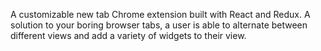 A customizable new tab Chrome extension built with React and Redux. A solution to your boring browser tabs, a user is able to alternate between different views and add a variety of widgets to their view.

